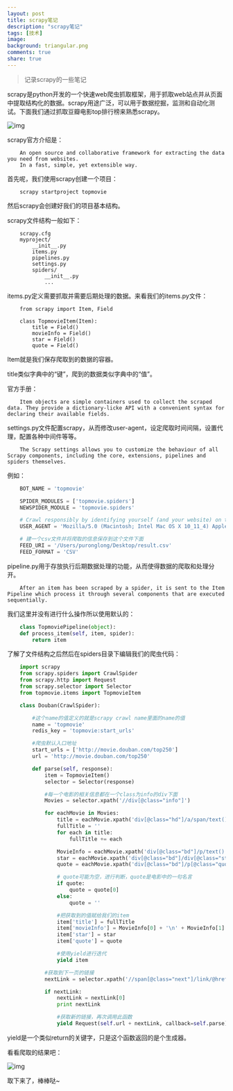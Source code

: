 ```yaml
---
layout: post
title: scrapy笔记
description: "scrapy笔记"
tags: [技术]
image:
background: triangular.png
comments: true
share: true
---
```


> 记录scrapy的一些笔记

scrapy是python开发的一个快速web爬虫抓取框架，用于抓取web站点并从页面中提取结构化的数据。scrapy用途广泛，可以用于数据挖掘，监测和自动化测试。下面我们通过抓取豆瓣电影top排行榜来熟悉scrapy。

<!-- more -->

![img]({{site.url}}images/article/2016-5-8/2.png)

scrapy官方介绍是：

```
	An open source and collaborative framework for extracting the data you need from websites.
	In a fast, simple, yet extensible way.
```

首先呢，我们使用scrapy创建一个项目：

```
	scrapy startproject topmovie
```

然后scrapy会创建好我们的项目基本结构。

scrapy文件结构一般如下：

```
	scrapy.cfg
	myproject/
	    __init__.py
	    items.py
	    pipelines.py
	    settings.py
	    spiders/
	        __init__.py
	        ...
```

items.py定义需要抓取并需要后期处理的数据。来看我们的items.py文件：

```
	from scrapy import Item, Field

	class TopmovieItem(Item):
	    title = Field()
	    movieInfo = Field()
	    star = Field()
	    quote = Field()
```

Item就是我们保存爬取到的数据的容器。

title类似字典中的“键”，爬到的数据类似字典中的“值”。

官方手册：

```
	Item objects are simple containers used to collect the scraped data. They provide a dictionary-licke API with a convenient syntax for declaring their available fields.
```

settings.py文件配置scrapy，从而修改user-agent，设定爬取时间间隔，设置代理，配置各种中间件等等。

```
	The Scrapy settings allows you to customize the behaviour of all Scrapy components, including the core, extensions, pipelines and spiders themselves.
```

例如：

```python
	BOT_NAME = 'topmovie'

	SPIDER_MODULES = ['topmovie.spiders']
	NEWSPIDER_MODULE = 'topmovie.spiders'

	# Crawl responsibly by identifying yourself (and your website) on the user-agent
	USER_AGENT = 'Mozilla/5.0 (Macintosh; Intel Mac OS X 10_11_4) AppleWebKit/537.36 (KHTML, like Gecko) Chrome/50.0.2661.86 Safari/537.36'

	# 建一个csv文件并将爬取的信息保存到这个文件下面
	FEED_URI = '/Users/puronglong/Desktop/result.csv'
	FEED_FORMAT = 'CSV'
```

pipeline.py用于存放执行后期数据处理的功能，从而使得数据的爬取和处理分开。

```
	After an item has been scraped by a spider, it is sent to the Item Pipeline which process it through several components that are executed sequentially.
```

我们这里并没有进行什么操作所以使用默认的：

```python
	class TopmoviePipeline(object):
    def process_item(self, item, spider):
        return item
```

了解了文件结构之后然后在spiders目录下编辑我们的爬虫代码：

```python
	import scrapy
	from scrapy.spiders import CrawlSpider
	from scrapy.http import Request
	from scrapy.selector import Selector
	from topmovie.items import TopmovieItem

	class Douban(CrawlSpider):

	    #这个name的值定义的就是scrapy crawl name里面的name的值
	    name = 'topmovie'
	    redis_key = 'topmovie:start_urls'

	    #爬虫默认入口地址
	    start_urls = ['http://movie.douban.com/top250']
	    url = 'http://movie.douban.com/top250'

	    def parse(self, response):
	        item = TopmovieItem()
	        selector = Selector(response)

	        #每一个电影的相关信息都在一个class为info的div下面
	        Movies = selector.xpath('//div[@class="info"]')

	        for eachMovie in Movies:
	            title = eachMovie.xpath('div[@class="hd"]/a/span/text()').extract()
	            fullTitle = ''
	            for each in title:
	                fullTitle += each

	            MovieInfo = eachMovie.xpath('div[@class="bd"]/p/text()').extract()
	            star = eachMovie.xpath('div[@class="bd"]/div[@class="star"]/span[@class="rating_num"]/text()').extract()[0]
	            quote = eachMovie.xpath('div[@class="bd"]/p[@class="quote"]/span/text()').extract()

	            # quote可能为空，进行判断，quote是电影中的一句名言
	            if quote:
	                quote = quote[0]
	            else:
	                quote = ''

				#把获取到的值赋给我们的item
	            item['title'] = fullTitle
	            item['movieInfo'] = MovieInfo[0] + '\n' + MovieInfo[1]
	            item['star'] = star
	            item['quote'] = quote

	            #使用yield进行迭代
	            yield item

			#获取到下一页的链接
	        nextLink = selector.xpath('//span[@class="next"]/link/@href').extract()

	        if nextLink:
	            nextLink = nextLink[0]
	            print nextLink

	            #获取新的链接，再次调用此函数
	            yield Request(self.url + nextLink, callback=self.parse)
```

yield是一个类似return的关键字，只是这个函数返回的是个生成器。

看看爬取的结果吧：

![img]({{site.url}}images/article/2016-5-8/1.png)

取下来了，棒棒哒~